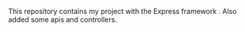 This repository contains my project with the Express framework .
Also  added some apis and controllers.

